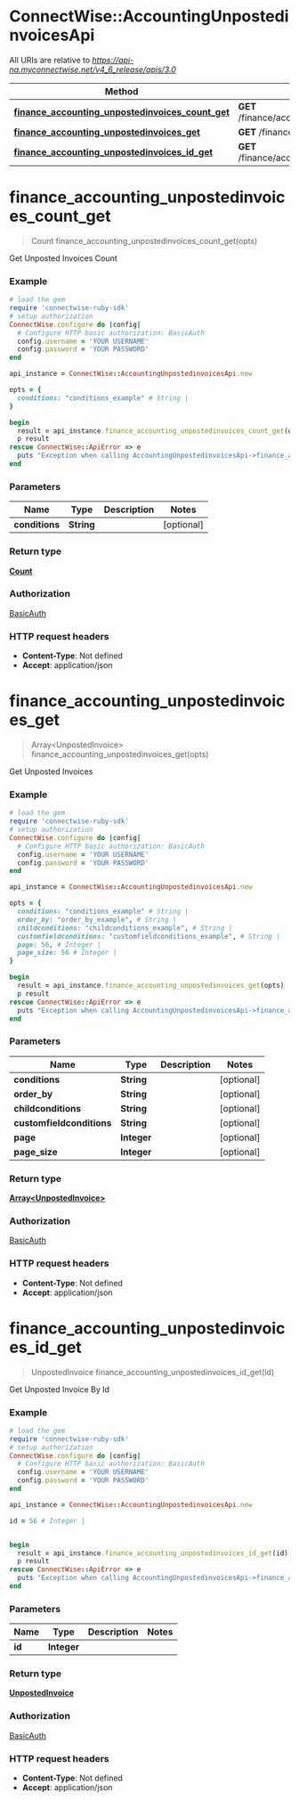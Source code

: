 # ConnectWise::AccountingUnpostedinvoicesApi

All URIs are relative to *https://api-na.myconnectwise.net/v4_6_release/apis/3.0*

Method | HTTP request | Description
------------- | ------------- | -------------
[**finance_accounting_unpostedinvoices_count_get**](AccountingUnpostedinvoicesApi.md#finance_accounting_unpostedinvoices_count_get) | **GET** /finance/accounting/unpostedinvoices/count | 
[**finance_accounting_unpostedinvoices_get**](AccountingUnpostedinvoicesApi.md#finance_accounting_unpostedinvoices_get) | **GET** /finance/accounting/unpostedinvoices | 
[**finance_accounting_unpostedinvoices_id_get**](AccountingUnpostedinvoicesApi.md#finance_accounting_unpostedinvoices_id_get) | **GET** /finance/accounting/unpostedinvoices/{id} | 


# **finance_accounting_unpostedinvoices_count_get**
> Count finance_accounting_unpostedinvoices_count_get(opts)



Get Unposted Invoices Count

### Example
```ruby
# load the gem
require 'connectwise-ruby-sdk'
# setup authorization
ConnectWise.configure do |config|
  # Configure HTTP basic authorization: BasicAuth
  config.username = 'YOUR USERNAME'
  config.password = 'YOUR PASSWORD'
end

api_instance = ConnectWise::AccountingUnpostedinvoicesApi.new

opts = { 
  conditions: "conditions_example" # String | 
}

begin
  result = api_instance.finance_accounting_unpostedinvoices_count_get(opts)
  p result
rescue ConnectWise::ApiError => e
  puts "Exception when calling AccountingUnpostedinvoicesApi->finance_accounting_unpostedinvoices_count_get: #{e}"
end
```

### Parameters

Name | Type | Description  | Notes
------------- | ------------- | ------------- | -------------
 **conditions** | **String**|  | [optional] 

### Return type

[**Count**](Count.md)

### Authorization

[BasicAuth](../README.md#BasicAuth)

### HTTP request headers

 - **Content-Type**: Not defined
 - **Accept**: application/json



# **finance_accounting_unpostedinvoices_get**
> Array&lt;UnpostedInvoice&gt; finance_accounting_unpostedinvoices_get(opts)



Get Unposted Invoices

### Example
```ruby
# load the gem
require 'connectwise-ruby-sdk'
# setup authorization
ConnectWise.configure do |config|
  # Configure HTTP basic authorization: BasicAuth
  config.username = 'YOUR USERNAME'
  config.password = 'YOUR PASSWORD'
end

api_instance = ConnectWise::AccountingUnpostedinvoicesApi.new

opts = { 
  conditions: "conditions_example" # String | 
  order_by: "order_by_example", # String | 
  childconditions: "childconditions_example", # String | 
  customfieldconditions: "customfieldconditions_example", # String | 
  page: 56, # Integer | 
  page_size: 56 # Integer | 
}

begin
  result = api_instance.finance_accounting_unpostedinvoices_get(opts)
  p result
rescue ConnectWise::ApiError => e
  puts "Exception when calling AccountingUnpostedinvoicesApi->finance_accounting_unpostedinvoices_get: #{e}"
end
```

### Parameters

Name | Type | Description  | Notes
------------- | ------------- | ------------- | -------------
 **conditions** | **String**|  | [optional] 
 **order_by** | **String**|  | [optional] 
 **childconditions** | **String**|  | [optional] 
 **customfieldconditions** | **String**|  | [optional] 
 **page** | **Integer**|  | [optional] 
 **page_size** | **Integer**|  | [optional] 

### Return type

[**Array&lt;UnpostedInvoice&gt;**](UnpostedInvoice.md)

### Authorization

[BasicAuth](../README.md#BasicAuth)

### HTTP request headers

 - **Content-Type**: Not defined
 - **Accept**: application/json



# **finance_accounting_unpostedinvoices_id_get**
> UnpostedInvoice finance_accounting_unpostedinvoices_id_get(id)



Get Unposted Invoice By Id

### Example
```ruby
# load the gem
require 'connectwise-ruby-sdk'
# setup authorization
ConnectWise.configure do |config|
  # Configure HTTP basic authorization: BasicAuth
  config.username = 'YOUR USERNAME'
  config.password = 'YOUR PASSWORD'
end

api_instance = ConnectWise::AccountingUnpostedinvoicesApi.new

id = 56 # Integer | 


begin
  result = api_instance.finance_accounting_unpostedinvoices_id_get(id)
  p result
rescue ConnectWise::ApiError => e
  puts "Exception when calling AccountingUnpostedinvoicesApi->finance_accounting_unpostedinvoices_id_get: #{e}"
end
```

### Parameters

Name | Type | Description  | Notes
------------- | ------------- | ------------- | -------------
 **id** | **Integer**|  | 

### Return type

[**UnpostedInvoice**](UnpostedInvoice.md)

### Authorization

[BasicAuth](../README.md#BasicAuth)

### HTTP request headers

 - **Content-Type**: Not defined
 - **Accept**: application/json



